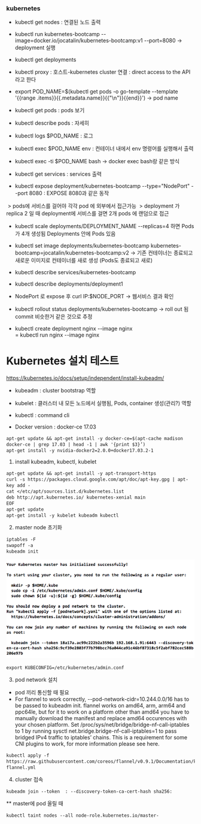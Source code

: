 ### kubernetes


- kubectl get nodes : 연결된 노드 출력
- kubectl run kubernetes-bootcamp --image=docker.io/jocatalin/kubernetes-bootcamp:v1 --port=8080  -> deployment 실행
- kubectl get deployments
- kubectl proxy : 호스트-kubernetes cluster 연결 : direct access to the API 라고 한다
- export POD_NAME=$(kubectl get pods -o go-template --template '{{range .items}}{{.metadata.name}}{{"\n"}}{{end}}') -> pod name 

- kubectl get pods : pods 보기
- kubectl describe pods : 자세히
- kubectl logs $POD_NAME : 로그
- kubectl exec $POD_NAME env : 컨테이너 내에서 env 명령어를 실행해서 출력
- kubectl exec -ti $POD_NAME bash -> docker exec bash랑 같은 방식

- kubectl get services : services 출력
- kubectl expose deployment/kubernetes-bootcamp --type="NodePort" --port 8080 : EXPOSE 8080과 같은 동작

  > pods에 서비스를 걸어야 각각 pod 에 외부에서 접근가능
  > deployment 가 replica 2 일 때 deployment에 서비스를 걸면 2개 pods 에 랜덤으로 접근


- kubectl scale deployments/DEPLOYMENT_NAME --replicas=4 하면 Pods 가 4개 생성됨 Deployments 안에 Pods 있음

- kubectl set image deployments/kubernetes-bootcamp kubernetes-bootcamp=jocatalin/kubernetes-bootcamp:v2  -> 기존 컨테이너는 종료되고 새로운 이미지로 컨테이너를 새로 생성 (Pods도 종료되고 새로)

- kubectl describe services/kubernetes-bootcamp
- kubectl describe deployments/deployment1

- NodePort 로 expose 후 curl IP:$NODE_PORT -> 웹서비스 결과 확인

- kubectl rollout status deployments/kubernetes-bootcamp -> roll out 됨 commit 비슷한거 같은 것으로 추정

- kubectl create deployment nginx --image nginx 
<br>= kubectl run nginx --image nginx


# Kubernetes 설치 테스트

https://kubernetes.io/docs/setup/independent/install-kubeadm/

- kubeadm : cluster bootstrap 역할
- kubelet : 클러스터 내 모든 노드에서 실행됨, Pods, container 생성(관리?) 역할
- kubectl : command cli


- Docker version : docker-ce 17.03
<pre><code>apt-get update && apt-get install -y docker-ce=$(apt-cache madison docker-ce | grep 17.03 | head -1 | awk '{print $3}’)
apt-get install -y nvidia-docker2=2.0.0+docker17.03.2-1
</code></pre>



1. install kubeadm, kubectl, kubelet
<pre><code>apt-get update && apt-get install -y apt-transport-https
curl -s https://packages.cloud.google.com/apt/doc/apt-key.gpg | apt-key add -
cat <<EOF >/etc/apt/sources.list.d/kubernetes.list
deb http://apt.kubernetes.io/ kubernetes-xenial main
EOF
apt-get update
apt-get install -y kubelet kubeadm kubectl
</code></pre>

2. master node 초기화
<pre><code>iptables -F
swapoff -a
kubeadm init</code></pre>

![Alt](kube_img/kubeinit.png)
<pre><code>export KUBECONFIG=/etc/kubernetes/admin.conf
</code></pre>


3. pod network 설치

- pod 끼리 통신할 때 필요
- For flannel to work correctly, --pod-network-cidr=10.244.0.0/16 has to be passed to kubeadm init.
flannel works on amd64, arm, arm64 and ppc64le, but for it to work on a platform other than amd64 you have to manually download the manifest and replace amd64 occurences with your chosen platform.
Set /proc/sys/net/bridge/bridge-nf-call-iptables to 1 by running sysctl net.bridge.bridge-nf-call-iptables=1 to pass bridged IPv4 traffic to iptables’ chains. This is a requirement for some CNI plugins to work, for more information please see here.

<pre><code>kubectl apply -f https://raw.githubusercontent.com/coreos/flannel/v0.9.1/Documentation/kube-flannel.yml
</code></pre>


4. cluster 접속

<pre><code>kubeadm join --token <token> <master-ip>:<master-port> --discovery-token-ca-cert-hash sha256:<hash>
</code></pre>


** master에 pod 올릴 때

<pre><code>kubectl taint nodes --all node-role.kubernetes.io/master-
</code></pre>
